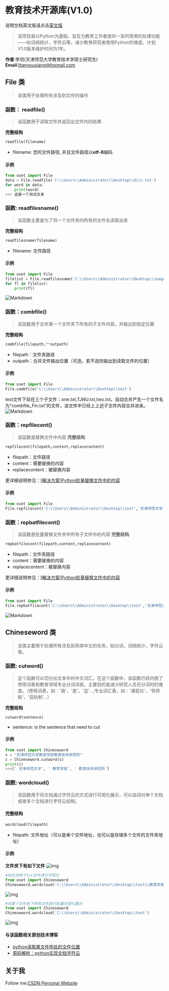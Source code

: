 # 教育技术开源库(V1.0)
说明文档英文版请点击[英文版](README-EN.md)
>该项目是以Python为基础，旨在为教育工作者提供一系列常用的处理功能——如词频统计，字符云等，减少教育研究者使用Python的难度。计划V1.0版本维护时间为1年。

**作者**:李坦(天津师范大学教育技术学硕士研究生)
**Email**:litanyouxiang@foxmail.com

## File 类
> 该类用于处理所有涉及到文件的操作

### 函数： readfile()
> 该函数用于读取文件并返回出文件内的结果

**完整结构**
```python
readfile(filename)
```
+ filename: 您的文件路径, 并且文件路径以**utf-8**编码.

#### 示例
```python
from oset import File
data = File.readfile('C:\\Users\\Administrator\\Desktop\\dict.txt')
for word in data:
	print(word)
>>> 这是一个测试文本
```
### 函数: readfilesname()
> 该函数主要是为了将一个文件夹内所有的文件名读取出来

**完整结构**
```python
readfilesname(filename)
```
+ filename: 文件路径

#### 示例
```python
from oset import File
filelist = File.readfilesname('C:\\Users\\Administrator\\Desktop\\images')
for fl in filelist:
	print(fl)
```
![Markdown](http://i2.tiimg.com/712071/4276dd8f46835fd5.png)

### 函数：combfile()
> 该函数用于合并某一个文件夹下所有的子文件内容，并输出到指定位置

**完整结构**
```python
combfile(filepath,**outpath)
```
+ filepath：文件夹路径
+ outpath：合并文件输出位置（可选，若不选则输出到读取文件的位置）

#### 示例
```python
from oset import File
File.combfile('C:\\Users\\Administrator\\Desktop\\test')
```
test文件下存在三个子文件：one.txt,TJNU.txt,two.txt。自动合并产生一个文件名为“combfile_Fin.txt”的文件，该文件中已经上上述子文件内容合并进来。
![Markdown](http://i1.fuimg.com/712071/defc699c1e8d878a.png)

### 函数：repfilecont()
> 该函数是替换文件中内容
**完整结构**
```python
repfilecont(filepath,content,replacecontent)
```
+ filepath：文件路径
+ content：需要替换的内容
+ replacecontent：被替换内容

更详细说明参见：[[解决方案]Python批量替换文件中的内容](https://blog.csdn.net/qq_32863549/article/details/105416503)
#### 示例
```python
from oset import File
File.repfilecont('C:\\Users\\Administrator\\Desktop\\test','天津师范大学','天师大')
```

### 函数：repbatfilecont()
> 该函数是批量替换文件夹中所有子文件中的内容
**完整结构**
```python
repbatfilecont(filepath,content,replacecontent)
```
+ filepath：文件夹路径
+ content：需要替换的内容
+ replacecontent：被替换内容

更详细说明参见：[[解决方案]Python批量替换文件中的内容](https://blog.csdn.net/qq_32863549/article/details/105416503)
#### 示例
```python
from oset import File
File.repbatfilecont('C:\\Users\\Administrator\\Desktop\\test','天津师范大学','天师大')
```

![Markdown](http://i1.fuimg.com/712071/451b16ff6c186211.png)

## Chineseword 类
> 该类主要用于处理所有涉及到简体中文的任务，如分词，词频统计，字符云等。

### 函数: cutword()
>这个函数可以切分出文本中的中文词汇。在这个函数中，该函数已经内嵌了停用词表和教育领域专业分词词表。主要目的是减少研究人员在分词时的难度。（停用词表，如：'我'，'是'，'这'...;专业词汇表，如：'课程论'，'导师制'，'双轨制'...）

**完整结构**
```python
cutword(sentence)
```
+ sentence: is the sentence that need to cut
#### 示例
```python
from oset import Chineseword
s = "天津师范大学教育学部教育技术研究所"
c = Chineseword.cutword(s)
print(c)
>>>[' 天津师范大学', ' 教育学部', ' 教育技术研究所']
```

### 函数: wordcloud()
>该函数用于将文档通过字符云的方式进行可视化展示，可以自动对单个文档或者多个文档进行字符云绘制。

#### 完整结构
```python
wordcloud(filepath)
```
+ filepath: 文件地址（可以是单个文件地址，也可以是存储多个文件的文件夹地址）
#### 示例
**文件夹下有如下文件**
![img](https://img-blog.csdnimg.cn/20200420162838731.png?x-oss-process=image/watermark,type_ZmFuZ3poZW5naGVpdGk,shadow_10,text_aHR0cHM6Ly9ibG9nLmNzZG4ubmV0L3FxXzMyODYzNTQ5,size_16,color_FFFFFF,t_70)

```python
#仅仅对单个txt文件进行可视化
from oset import Chineseword
Chineseword.wordcloud('C:\\Users\\Administrator\\Desktop\\test\\教育学部.txt')
```
![img](https://img-blog.csdnimg.cn/20200420161246101.png?x-oss-process=image/watermark,type_ZmFuZ3poZW5naGVpdGk,shadow_10,text_aHR0cHM6Ly9ibG9nLmNzZG4ubmV0L3FxXzMyODYzNTQ5,size_16,color_FFFFFF,t_70)

```python
#对某个文件夹下所有文件进行批量可视化展示
from oset import Chineseword
Chineseword.wordcloud('C:\\Users\\Administrator\\Desktop\\test')
```
![img](https://img-blog.csdnimg.cn/20200420162528934.png?x-oss-process=image/watermark,type_ZmFuZ3poZW5naGVpdGk,shadow_10,text_aHR0cHM6Ly9ibG9nLmNzZG4ubmV0L3FxXzMyODYzNTQ5,size_16,color_FFFFFF,t_70)

#### 与该函数相关原创技术博客
+ [python读取某文件所处的文件位置](https://blog.csdn.net/qq_32863549/article/details/105637025)
+ [原码解析：python实现文档字符云](https://blog.csdn.net/qq_32863549/article/details/105638407)

## 关于我 
Follow me:[CSDN](https://me.csdn.net/qq_32863549);[Personal Website](http://www.litan.tech)
